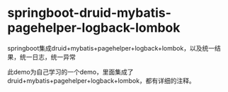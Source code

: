 # springboot-druid-mybatis-pagehelper-logback-lombok
springboot集成druid+mybatis+pagehelper+logback+lombok，以及统一结果，统一日志，统一异常

此demo为自己学习的一个demo，里面集成了druid+mybatis+pagehelper+logback+lombok，都有详细的注释。
